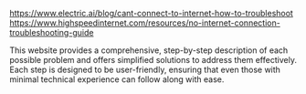 https://www.electric.ai/blog/cant-connect-to-internet-how-to-troubleshoot
https://www.highspeedinternet.com/resources/no-internet-connection-troubleshooting-guide


This website provides a comprehensive, step-by-step description of each possible problem and offers 
simplified solutions to address them effectively. Each step is designed to be user-friendly, ensuring that even those with minimal technical experience 
can follow along with ease. 
